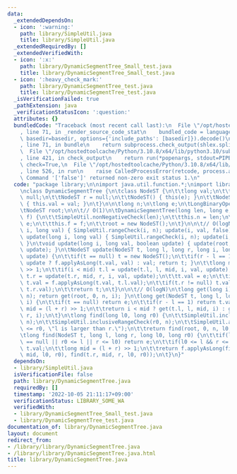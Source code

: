 ```yaml
---
data:
  _extendedDependsOn:
  - icon: ':warning:'
    path: library/SimpleUtil.java
    title: library/SimpleUtil.java
  _extendedRequiredBy: []
  _extendedVerifiedWith:
  - icon: ':x:'
    path: library/DynamicSegmentTree_Small_test.java
    title: library/DynamicSegmentTree_Small_test.java
  - icon: ':heavy_check_mark:'
    path: library/DynamicSegmentTree_test.java
    title: library/DynamicSegmentTree_test.java
  _isVerificationFailed: true
  _pathExtension: java
  _verificationStatusIcon: ':question:'
  attributes: {}
  bundledCode: "Traceback (most recent call last):\n  File \"/opt/hostedtoolcache/Python/3.10.8/x64/lib/python3.10/site-packages/onlinejudge_verify/documentation/build.py\"\
    , line 71, in _render_source_code_stat\n    bundled_code = language.bundle(stat.path,\
    \ basedir=basedir, options={'include_paths': [basedir]}).decode()\n  File \"/opt/hostedtoolcache/Python/3.10.8/x64/lib/python3.10/site-packages/onlinejudge_verify/languages/user_defined.py\"\
    , line 71, in bundle\n    return subprocess.check_output(shlex.split(command))\n\
    \  File \"/opt/hostedtoolcache/Python/3.10.8/x64/lib/python3.10/subprocess.py\"\
    , line 421, in check_output\n    return run(*popenargs, stdout=PIPE, timeout=timeout,\
    \ check=True,\n  File \"/opt/hostedtoolcache/Python/3.10.8/x64/lib/python3.10/subprocess.py\"\
    , line 526, in run\n    raise CalledProcessError(retcode, process.args,\nsubprocess.CalledProcessError:\
    \ Command '['false']' returned non-zero exit status 1.\n"
  code: "package library;\n\nimport java.util.function.*;\nimport library.SimpleUtil;\n\
    \nclass DynamicSegmentTree {\n\tclass NodeST {\n\t\tlong val;\n\t\tNodeST l =\
    \ null;\n\t\tNodeST r = null;\n\t\tNodeST() { this(e); }\n\t\tNodeST(long val)\
    \ { this.val = val; }\n\t}\n\n\tlong n;\n\tlong e;\n\tLongBinaryOperator f;\n\n\
    \tNodeST root;\n\n\t// O(1)\n\tDynamicSegmentTree(long len, long e, LongBinaryOperator\
    \ f) {\n\t\tSimpleUtil.nonNegativeCheck(len);\n\t\tthis.n = len;\n\t\tthis.e =\
    \ e;\n\t\tthis.f = f;\n\t\troot = new NodeST();\n\t}\n\n\t// O(logN)\n\tvoid set(long\
    \ i, long val) { SimpleUtil.rangeCheck(i, n); update(i, val, false); }\n\tvoid\
    \ update(long i, long val) { SimpleUtil.rangeCheck(i, n); update(i, val, true);\
    \ }\n\tvoid update(long i, long val, boolean update) { update(root, 0, n, i, val,\
    \ update); }\n\tNodeST update(NodeST t, long l, long r, long i, long val, boolean\
    \ update) {\n\t\tif(t == null) t = new NodeST();\n\t\tif(r - l == 1) { t.val =\
    \ update ? f.applyAsLong(t.val, val) : val; return t; }\n\t\tlong mid = (l + r)\
    \ >> 1;\n\t\tif(i < mid) t.l = update(t.l, l, mid, i, val, update);\n\t\telse\
    \ t.r = update(t.r, mid, r, i, val, update);\n\t\tt.val = e;\n\t\tif(t.l != null)\
    \ t.val = f.applyAsLong(t.val, t.l.val);\n\t\tif(t.r != null) t.val = f.applyAsLong(t.val,\
    \ t.r.val);\n\t\treturn t;\n\t}\n\n\t// O(logN)\n\tlong get(long i) { SimpleUtil.rangeCheck(i,\
    \ n); return get(root, 0, n, i); }\n\tlong get(NodeST t, long l, long r, long\
    \ i) {\n\t\tif(t == null) return e;\n\t\tif(r - l == 1) return t.val;\n\t\tlong\
    \ mid = (l + r) >> 1;\n\t\treturn i < mid ? get(t.l, l, mid, i) : get(t.r, mid,\
    \ r, i);\n\t}\n\tlong find(long l0, long r0) {\n\t\tSimpleUtil.inclusiveRangeCheck(l0,\
    \ n);\n\t\tSimpleUtil.inclusiveRangeCheck(r0, n);\n\t\tSimpleUtil.assertion(l0\
    \ <= r0, \"l is larger than r.\");\n\t\treturn find(root, 0, n, l0, r0);\n\t}\n\
    \tlong find(NodeST t, long l, long r, long l0, long r0) {\n\t\tif(l == r || t\
    \ == null || r0 <= l || r <= l0) return e;\n\t\tif(l0 <= l && r <= r0) return\
    \ t.val;\n\t\tlong mid = (l + r) >> 1;\n\t\treturn f.applyAsLong(find(t.l, l,\
    \ mid, l0, r0), find(t.r, mid, r, l0, r0));\n\t}\n}"
  dependsOn:
  - library/SimpleUtil.java
  isVerificationFile: false
  path: library/DynamicSegmentTree.java
  requiredBy: []
  timestamp: '2022-10-05 21:11:17+09:00'
  verificationStatus: LIBRARY_SOME_WA
  verifiedWith:
  - library/DynamicSegmentTree_Small_test.java
  - library/DynamicSegmentTree_test.java
documentation_of: library/DynamicSegmentTree.java
layout: document
redirect_from:
- /library/library/DynamicSegmentTree.java
- /library/library/DynamicSegmentTree.java.html
title: library/DynamicSegmentTree.java
---
```

